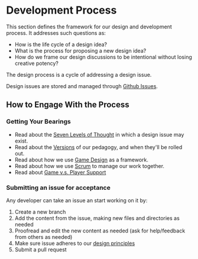# Development Process

This section defines the framework for our design and development process. It addresses such questions as:

- How is the life cycle of a design idea?
- What is the process for proposing a new design idea?
- How do we frame our design discussions to be intentional without losing creative potency?

The design process is a cycle of addressing a design issue.

Design issues are stored and managed through [Github Issues][github-issues].

## How to Engage With the Process

### Getting Your Bearings

- Read about the [Seven Levels of Thought](thought-levels.md) in which a design issue may exist.
- Read about the [Versions](versions.md) of our pedagogy, and when they'll be rolled out.
- Read about how we use [Game Design](game-design.md) as a framework.
- Read about how we use [Scrum](scrum.md) to manage our work together.
- Read about [Game v.s. Player Support](../../support/README.md)

### Submitting an issue for acceptance

Any developer can take an issue an start working on it by:

1. Create a new branch
2. Add the content from the issue, making new files and directories as needed
3. Proofread and edit the new content as needed (ask for help/feedback from others as needed)
4. Make sure issue adheres to our [design principles](../design-principles.md)
5. Submit a pull request


[github-issues]: https://github.com/LearnersGuild/learning-os/issues
